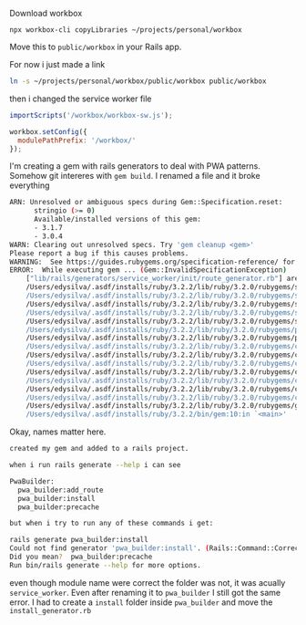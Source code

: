 Download workbox

```
npx workbox-cli copyLibraries ~/projects/personal/workbox
```

Move this to `public/workbox` in your Rails app.

For now i just made a link

```bash
ln -s ~/projects/personal/workbox/public/workbox public/workbox
```

then i changed the service worker file


```javascript
importScripts('/workbox/workbox-sw.js');

workbox.setConfig({
  modulePathPrefix: '/workbox/'
});
```

I'm creating a gem with rails generators to deal with PWA patterns. Somehow git intereres with `gem build`. I renamed
a file and it broke everything

```bash
ARN: Unresolved or ambiguous specs during Gem::Specification.reset:
      stringio (>= 0)
      Available/installed versions of this gem:
      - 3.1.7
      - 3.0.4
WARN: Clearing out unresolved specs. Try 'gem cleanup <gem>'
Please report a bug if this causes problems.
WARNING:  See https://guides.rubygems.org/specification-reference/ for help
ERROR:  While executing gem ... (Gem::InvalidSpecificationException)
    ["lib/rails/generators/service_worker/init/route_generator.rb"] are not files
	/Users/edysilva/.asdf/installs/ruby/3.2.2/lib/ruby/3.2.0/rubygems/specification_policy.rb:497:in `error'
	/Users/edysilva/.asdf/installs/ruby/3.2.2/lib/ruby/3.2.0/rubygems/specification_policy.rb:303:in `validate_non_files'
	/Users/edysilva/.asdf/installs/ruby/3.2.2/lib/ruby/3.2.0/rubygems/specification_policy.rb:73:in `validate_required!'
	/Users/edysilva/.asdf/installs/ruby/3.2.2/lib/ruby/3.2.0/rubygems/specification_policy.rb:44:in `validate'
	/Users/edysilva/.asdf/installs/ruby/3.2.2/lib/ruby/3.2.0/rubygems/specification.rb:2631:in `validate'
	/Users/edysilva/.asdf/installs/ruby/3.2.2/lib/ruby/3.2.0/rubygems/package.rb:298:in `build'
	/Users/edysilva/.asdf/installs/ruby/3.2.2/lib/ruby/3.2.0/rubygems/package.rb:136:in `build'
	/Users/edysilva/.asdf/installs/ruby/3.2.2/lib/ruby/3.2.0/rubygems/commands/build_command.rb:102:in `build_package'
	/Users/edysilva/.asdf/installs/ruby/3.2.2/lib/ruby/3.2.0/rubygems/commands/build_command.rb:92:in `build_gem'
	/Users/edysilva/.asdf/installs/ruby/3.2.2/lib/ruby/3.2.0/rubygems/commands/build_command.rb:72:in `execute'
	/Users/edysilva/.asdf/installs/ruby/3.2.2/lib/ruby/3.2.0/rubygems/command.rb:327:in `invoke_with_build_args'
	/Users/edysilva/.asdf/installs/ruby/3.2.2/lib/ruby/3.2.0/rubygems/command_manager.rb:252:in `invoke_command'
	/Users/edysilva/.asdf/installs/ruby/3.2.2/lib/ruby/3.2.0/rubygems/command_manager.rb:192:in `process_args'
	/Users/edysilva/.asdf/installs/ruby/3.2.2/lib/ruby/3.2.0/rubygems/command_manager.rb:150:in `run'
	/Users/edysilva/.asdf/installs/ruby/3.2.2/lib/ruby/3.2.0/rubygems/gem_runner.rb:51:in `run'
	/Users/edysilva/.asdf/installs/ruby/3.2.2/bin/gem:10:in `<main>'
```

Okay, names matter here. 

```bash
created my gem and added to a rails project.

when i run rails generate --help i can see

PwaBuilder:
  pwa_builder:add_route
  pwa_builder:install
  pwa_builder:precache

but when i try to run any of these commands i get:

rails generate pwa_builder:install
Could not find generator 'pwa_builder:install'. (Rails::Command::CorrectableNameError)
Did you mean?  pwa_builder:precache
Run bin/rails generate --help for more options.
```

even though module name were correct the folder was not, it was acually `service_worker`. Even after renaming it to
`pwa_builder` I still got the same error. I had to create a `install` folder inside `pwa_builder` and move the
`install_generator.rb`

